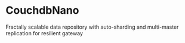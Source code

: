 # CouchdbNano
Fractally scalable data repository with auto-sharding and multi-master replication for resilient gateway
